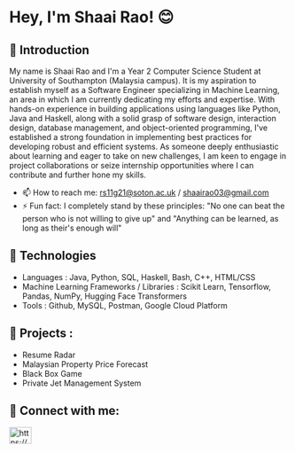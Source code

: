 # Hey, I'm Shaai Rao! 😊

## 🔅 Introduction

My name is Shaai Rao and I'm a Year 2 Computer Science Student at University of Southampton (Malaysia campus). It is my aspiration to establish myself as a Software Engineer specializing in Machine Learning, an area in which I am currently dedicating my efforts and expertise. With hands-on experience in building applications using languages like Python, Java and Haskell, along with a solid grasp of software design, interaction design, database management, and object-oriented programming, I've established a strong foundation in implementing best practices for developing robust and efficient systems. As someone deeply enthusiastic about learning and eager to take on new challenges, I am keen to engage in project collaborations or seize internship opportunities where I can contribute and further hone my skills. 

- 📫 How to reach me: rs11g21@soton.ac.uk / shaairao03@gmail.com
- ⚡ Fun fact: I completely stand by these principles: "No one can beat the person who is not willing to give up" and "Anything can be learned, as long as their's enough will"  
 
## 🔅 Technologies
- Languages : Java, Python, SQL, Haskell, Bash, C++, HTML/CSS
- Machine Learning Frameworks / Libraries : Scikit Learn, Tensorflow, Pandas, NumPy, Hugging Face Transformers 
- Tools :  Github, MySQL, Postman, Google Cloud Platform 

## 🔅 Projects : 
- Resume Radar
- Malaysian Property Price Forecast
- Black Box Game
- Private Jet Management System 

## 🔅 Connect with me: 
<a href="https://www.linkedin.com/in/shaairao/" target="blank"><img align="center" src="https://raw.githubusercontent.com/rahuldkjain/github-profile-readme-generator/master/src/images/icons/Social/linked-in-alt.svg" alt="https://www.linkedin.com/in/shaairao/" height="30" width="40" /></a> 


